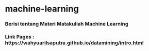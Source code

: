 # machine-learning
### Berisi tentang Materi Matakuliah Machine Learning
### Link Pages : https://wahyuarilsaputra.github.io/datamining/intro.html
